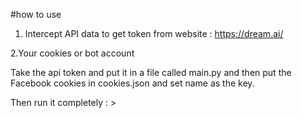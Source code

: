 #how to use

1. Intercept API data to get token from website : https://dream.ai/

2.Your cookies or bot account

Take the api token and put it in a file called main.py and then put the Facebook cookies in cookies.json and set name as the key.

Then run it completely : >
